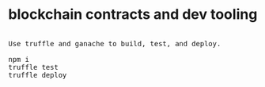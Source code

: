 # blockchain contracts and dev tooling
<pre>

Use truffle and ganache to build, test, and deploy.

npm i
truffle test
truffle deploy

</pre>
